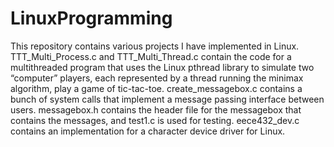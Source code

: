 # LinuxProgramming
This repository contains various projects I have implemented in Linux.
TTT_Multi_Process.c and TTT_Multi_Thread.c contain the code for	a multithreaded program that uses the Linux pthread library to simulate two “computer” players, each represented by a thread running the minimax algorithm, play a game of tic-tac-toe.
create_messagebox.c contains a bunch of system calls that implement a message passing interface between users. messagebox.h contains the header file for the messagebox that contains the messages, and test1.c is used for testing.
eece432_dev.c contains an implementation for a character device driver for Linux.

